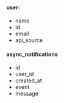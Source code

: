 #### user:

* name
* id
* email
* api_source


#### async_notifications

* id
* user_id
* created_at
* event
* message